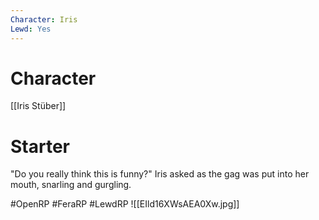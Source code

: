 ```yaml
---
Character: Iris
Lewd: Yes
---
```

# Character
[[Iris Stüber]]

# Starter

"Do you really think this is funny?" Iris asked as the gag was put into her mouth,  snarling and gurgling.
  

#OpenRP #FeraRP #LewdRP 
![[EIld16XWsAEA0Xw.jpg]]